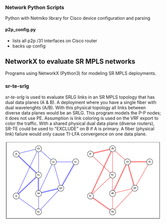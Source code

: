 ### Network Python Scripts  

Python with Netmiko library for Cisco device configuration and parsing  

#### p2p_config.py  
* lists all p2p /31 interfaces on Cisco router  
* backs up config  


## NetworkX to evaluate SR MPLS networks  
Programs using NetworkX (Python3) for modeling SR MPLS deployments.  
### sr-te-srlg
_sr-te-srlg_ is used to evaluate SRLG links in an SR MPLS topology that has dual data planes (A & B).  A deployment where you have a single fiber with dual wavelenghts (A/B).  With this physical topology all links between diverse data planes would be an SRLG.  This program models the P-P nodes; it does not use PE.   Assumption is link coloring is used on the VRF export to color the traffic.  With a shared physical dual data plane (diverse routers), SR-TE could be used to "EXCLUDE" on B if A is primary.  A fiber (physical link) failure would only cause TI-LFA convergence on one data plane.  

![Screenshot](sr-te-srlg1.png)  
